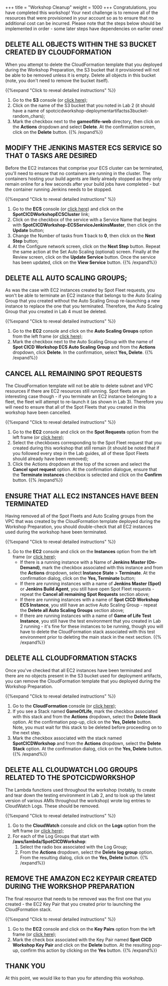 +++
title = "Workshop Cleanup"
weight = 1000
+++
Congratulations, you have completed this workshop! Your next challenge is to remove all of the resources that were provisioned in your account so as to ensure that no additional cost can be incurred. Please note that the steps below should be implemented in order - some later steps have dependencies on earlier ones!

## DELETE ALL OBJECTS WITHIN THE S3 BUCKET CREATED BY CLOUDFORMATION
When you attempt to delete the CloudFormation template that you deployed during the Workshop Preparation, the S3 bucket that it provisioned will not be able to be removed unless it is empty. Delete all objects in this bucket (note, you don't need to remove the bucket itself).

{{%expand "Click to reveal detailed instructions" %}}
1. Go to the **S3** console (or [click here](https://s3.console.aws.amazon.com/s3/home?region=us-east-1));
2. Click on the name of the S3 bucket that you noted in Lab 2 (it should have a name of spotcicdworkshop-deploymentartifactss3bucket-random_chars);
3. Mark the checkbox next to the **gameoflife-web** directory, then click on the **Actions** dropdown and select **Delete**. At the confirmation screen, click on the **Delete** button.
{{% /expand%}}

## MODIFY THE JENKINS MASTER ECS SERVICE SO THAT 0 TASKS ARE DESIRED
Before the EC2 instances that comprise your ECS cluster can be terminated, you'll need to ensure that no containers are running in the cluster. The containers hosting your build agents are likely already stopped as they only remain online for a few seconds after your build jobs have completed - but the container running Jenkins needs to be stopped.

{{%expand "Click to reveal detailed instructions" %}}
1. Go to the **ECS** console (or [click here](https://eu-west-1.console.aws.amazon.com/ecs/home?region=eu-west-1#/clusters)) and click on the **SpotCICDWorkshopECSCluster** link;
2. Click on the checkbox of the service with a Service Name that begins with **SpotCICDWorkshop-ECSServiceJenkinsMaster**, then click on the **Update** button;
3. Change the Number of tasks from **1** back to **0**, then click on the **Next Step** button;
4. At the Configure network screen, click on the **Next Step** button. Repeat the same action at the Set Auto Scaling (optional) screen. Finally at the Review screen, click on the **Update Service** button. Once the service has been updated, click on the **View Service** button.
{{% /expand%}}

## DELETE ALL AUTO SCALING GROUPS;
As was the case with EC2 instances created by Spot Fleet requests, you won't be able to terminate an EC2 instance that belongs to the Auto Scaling Group that you created without the Auto Scaling Group re-launching a new instance to replace the one that you terminated. Therefore, the Auto Scaling Group that you created in Lab 4 must be deleted.

{{%expand "Click to reveal detailed instructions" %}}
1. Go to the **EC2** console and click on the **Auto Scaling Groups** option from the left frame (or [click here](https://eu-west-1.console.aws.amazon.com/ec2/autoscaling/home?region=eu-west-1#AutoScalingGroups));
2. Mark the checkbox next to the Auto Scaling Group with the name of **Spot CICD Workshop ECS Auto Scaling Group** and from the **Actions** dropdown, click **Delete**. In the confirmation, select **Yes, Delete**.
{{% /expand%}}

## CANCEL ALL REMAINING SPOT REQUESTS
The CloudFormation template will not be able to delete subnet and VPC resources if there are EC2 resources still running. Spot fleets are an interesting case though - if you terminate an EC2 instance belonging to a fleet, the fleet will attempt to re-launch it (as shown in Lab 3). Therefore you will need to ensure that all of the Spot Fleets that you created in this workshop have been cancelled.


{{%expand "Click to reveal detailed instructions" %}}
1. Go to the **EC2** console and click on the **Spot Requests** option from the left frame (or [click here](https://eu-west-1.console.aws.amazon.com/ec2sp/v1/spot/home?region=eu-west-1#));
2. Select the checkboxes corresponding to the Spot Fleet request that you created during this workshop that still remain (it should be noted that if you followed every step in the Lab guides, all of these Spot Fleets should already have been removed);
3. Click the Actions dropdown at the top of the screen and select the **Cancel spot request** option. At the confirmation dialogue, ensure that the **Terminate instances** checkbox is selected and click on the **Confirm** button.
{{% /expand%}}

## ENSURE THAT ALL EC2 INSTANCES HAVE BEEN TERMINATED
Having removed all of the Spot Fleets and Auto Scaling groups from the VPC that was created by the CloudFormation template deployed during the Workshop Preparation, you should double-check that all EC2 instances used during the workshop have been terminated.

{{%expand "Click to reveal detailed instructions" %}}
1. Go to the **EC2** console and click on the **Instances** option from the left frame (or [click here](https://eu-west-1.console.aws.amazon.com/ec2/v2/home?region=eu-west-1#Instances:sort=instanceId));
    * If there is a running instance with a Name of **Jenkins Master (On-Demand)**, mark the checkbox associated with this instance and from the **Actions** dropdown, select **Instance State** > **Terminate**. At the confirmation dialog, click on the **Yes, Terminate** button;
    * If there are running instances with a name of **Jenkins Master (Spot)** or **Jenkins Build Agent**, you still have open Spot Fleet requests - repeat the **Cancel all remaining Spot Requests** section above;
    * If there are running instances with a name of **Spot CICD Workshop ECS Instance**, you still have an active Auto Scaling Group - repeat the **Delete all Auto Scaling Groups** section above;
    * If there are running instances with a name of **Game of Life Test Instance**, you still have the test environment that you created in Lab 2 running - it's fine for these instances to be running, though you will have to delete the CloudFormation stack associated with this test environment prior to deleting the main stack in the next section.
{{% /expand%}}

## DELETE ALL CLOUDFORMATION STACKS
Once you've checked that all EC2 instances have been terminated and there are no objects present in the S3 bucket used for deployment artifacts, you can remove the CloudFormation template that you deployed during the Workshop Preparation.

{{%expand "Click to reveal detailed instructions" %}}
1. Go to the **CloudFormation** console (or [click here](https://eu-west-1.console.aws.amazon.com/cloudformation/home?region=eu-west-1));
2. If you see a Stack named **GameOfLife**, mark the checkbox associated with this stack and from the **Actions** dropdown, select the **Delete Stack** option. At the confirmation pop-up, click on the **Yes, Delete** button. Note, you must wait for this stack to be deleted before proceeding on to the next step.
3. Mark the checkbox associated with the stack named **SpotCICDWorkshop** and from the **Actions** dropdown, select the **Delete Stack** option. At the confirmation dialog, click on the **Yes, Delete** button.
{{% /expand%}}

## DELETE ALL CLOUDWATCH LOG GROUPS RELATED TO THE SPOTCICDWORKSHOP
The Lambda functions used throughout the workshop (notably, to create and tear down the testing environment in Lab 2, and to look up the latest version of various AMIs throughout the workshop) wrote log entries to CloudWatch Logs. These should be removed.

{{%expand "Click to reveal detailed instructions" %}}
1. Go to the **CloudWatch** console and click on the **Logs** option from the left frame (or [click here](https://eu-west-1.console.aws.amazon.com/cloudwatch/home?region=eu-west-1#logs:));
2. For each of the Log Groups that start with **/aws/lambda/SpotCICDWorkshop**:
    1. Select the radio box associated with the Log Group;
    2. From the **Actions** dropdown, select the **Delete log group** option. From the resulting dialog, click on the **Yes, Delete** button.
{{% /expand%}}

## REMOVE THE AMAZON EC2 KEYPAIR CREATED DURING THE WORKSHOP PREPARATION
The final resource that needs to be removed was the first one that you created - the EC2 Key Pair that you created prior to launching the CloudFormation stack.

{{%expand "Click to reveal detailed instructions" %}}
1. Go to the **EC2** console and click on the **Key Pairs** option from the left frame (or [click here](https://eu-west-1.console.aws.amazon.com/ec2/v2/home?region=eu-west-1#KeyPairs));
2. Mark the check box associated with the Key Pair named **Spot CICD Workshop Key Pair** and click on the **Delete** button. At the resulting pop-up, confirm this action by clicking on the **Yes** button.
{{% /expand%}}

## THANK YOU
At this point, we would like to than you for attending this workshop.
